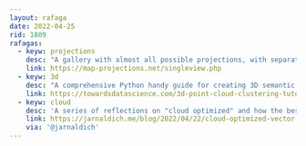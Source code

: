 ```yaml
---
layout: rafaga
date: 2022-04-25
rid: 1809
rafagas:
  - keyw: projections
    desc: "A gallery with almost all possible projections, with separate access to each of them, illustrated with the mute version of the physical map Equal Earth"
    link: https://map-projections.net/singleview.php
  - keyw: 3d
    desc: "A comprehensive Python handy guide for creating 3D semantic segmentation datasets, to transform unlabeled point cloud data by applying unsupervised segmentation with K-Means clustering"
    link: https://towardsdatascience.com/3d-point-cloud-clustering-tutorial-with-k-means-and-python-c870089f3af8
  - keyw: cloud
    desc: 'A series of reflections on "cloud optimized" and how the best option for the vector is not the #shapefile (as proposed by @pwramsey) but the #mbtile (cc @realivansanchez #gischat #gistribe)'
    link: https://jarnaldich.me/blog/2022/04/22/cloud-optimized-vector.html
    via: '@jarnaldich'
---
```

